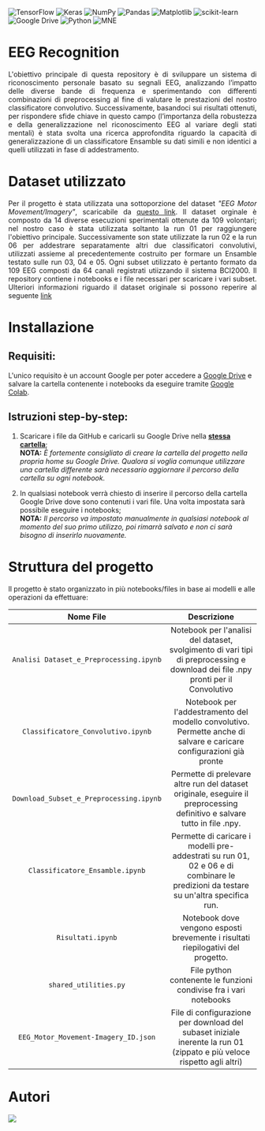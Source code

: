 ![TensorFlow](https://img.shields.io/badge/TensorFlow-%23FF6F00.svg?style=for-the-badge&logo=TensorFlow&logoColor=white)
![Keras](https://img.shields.io/badge/Keras-%23D00000.svg?style=for-the-badge&logo=Keras&logoColor=white)
![NumPy](https://img.shields.io/badge/numpy-%23013243.svg?style=for-the-badge&logo=numpy&logoColor=white)
![Pandas](https://img.shields.io/badge/pandas-%23150458.svg?style=for-the-badge&logo=pandas&logoColor=white)
![Matplotlib](https://img.shields.io/badge/Matplotlib-%23ffffff.svg?style=for-the-badge&logo=Matplotlib&logoColor=black)
![scikit-learn](https://img.shields.io/badge/scikit--learn-%23F7931E.svg?style=for-the-badge&logo=scikit-learn&logoColor=white)
![Google Drive](https://img.shields.io/badge/Google%20Drive-4285F4?style=for-the-badge&logo=googledrive&logoColor=white)
![Python](https://img.shields.io/badge/python-3670A0?style=for-the-badge&logo=python&logoColor=ffdd54)
![MNE](https://img.shields.io/badge/MNE-blue?style=for-the-badge&logoColor=orange&labelColor=blue&color=blue)



# EEG Recognition
<p align="justify">
L'obiettivo principale di questa repository è di sviluppare un sistema di riconoscimento personale basato su segnali EEG, analizzando l’impatto delle diverse bande di frequenza e sperimentando con differenti combinazioni di preprocessing al fine di valutare le prestazioni del nostro classificatore convolutivo.
Successivamente, basandoci sui risultati ottenuti, per rispondere sfide chiave in questo campo (l’importanza della robustezza e della generalizzazione nel riconoscimento EEG al variare degli stati mentali) è stata svolta una ricerca approfondita riguardo la capacità di generalizzazione di un classificatore Ensamble su dati simili e non identici a quelli utilizzati in fase di addestramento.</p>

 
# Dataset utilizzato
<p align="justify">Per il progetto è stata utilizzata una sottoporzione del dataset <i>"EEG Motor Movement/Imagery"</i>, scaricabile da <a href="https://drive.usercontent.google.com/download?id=1WwuAh25Jfx-I8rY3vFGyXiI79YfLYUpH&authuser=0">questo link</a>. Il dataset orginale è composto da 14 diverse esecuzioni sperimentali ottenute da 109 volontari; nel nostro caso è stata utilizzata soltanto la run 01 per raggiungere l'obiettivo principale. Successivamente son state utilizzate la run 02 e la run 06 per addestrare separatamente altri due classificatori convolutivi, utilizzati assieme al precedentemente costruito per formare un Ensamble testato sulle run 03, 04 e 05. Ogni subset utilizzato è pertanto formato da 109 EEG composti da 64 canali registrati utiizzando il sistema BCI2000. Il repository contiene i notebooks e i file necessari per scaricare i vari subset. Ulteriori informazioni riguardo il dataset originale si possono reperire al seguente <a href="https://physionet.org/content/eegmmidb/1.0.0/"> link</a></p>

# Installazione
## **Requisiti:**   
L'unico requisito è un account Google per poter accedere a  <a href="https://drive.google.com/">Google Drive</a> e salvare la cartella contenente i notebooks da eseguire tramite <a href="https://colab.research.google.com">Google Colab</a>.     

## **Istruzioni step-by-step:**   
1) Scaricare i file da GitHub e caricarli su Google Drive nella **<u>stessa cartella</u>**;     
 **NOTA:** _È fortemente consigliato di creare la cartella del progetto nella propria home su Google Drive. Qualora si voglia comunque utilizzare una cartella differente sarà necessario aggiornare il percorso della cartella su ogni notebook._

2) In qualsiasi notebook verrà chiesto di inserire il percorso della cartella Google Drive dove sono contenuti i vari file. Una volta impostata sarà possibile eseguire i notebooks;<br>
 **NOTA:** _Il percorso va impostato manualmente in qualsiasi notebook al momento del suo primo utilizzo, poi rimarrà salvato e non ci sarà bisogno di inserirlo nuovamente._

# Struttura del progetto
Il progetto è stato organizzato in più notebooks/files in base ai modelli e alle operazioni da effettuare:

<div align="center">

| Nome File | Descrizione |
| :---: | :---: |
| `Analisi Dataset_e_Preprocessing.ipynb` | Notebook per l'analisi del dataset, svolgimento di vari tipi di preprocessing e download dei file .npy pronti per il Convolutivo |
| `Classificatore_Convolutivo.ipynb`| Notebook per l'addestramento del modello convolutivo. Permette anche di salvare e caricare configurazioni già pronte |
| `Download_Subset_e_Preprocessing.ipynb`| Permette di prelevare altre run del dataset originale, eseguire il preprocessing definitivo e salvare tutto in file .npy.  |
| `Classificatore_Ensamble.ipynb`| Permette di caricare i modelli pre-addestrati su run 01, 02 e 06 e di combinare le predizioni da testare su un'altra specifica run.  |
| `Risultati.ipynb`| Notebook dove vengono esposti brevemente i risultati riepilogativi del progetto.  |
| `shared_utilities.py`| File python contenente le funzioni condivise fra i vari notebooks |
| `EEG_Motor_Movement-Imagery_ID.json`| File di configurazione per download del subaset iniziale inerente la run 01 (zippato e più veloce rispetto agli altri) |

</div>

# Autori
<a href="https://github.com/Cipe96/EEG-Recognition/graphs/contributors">
  <img src="https://contrib.rocks/image?repo=cipe96/EEG-Recognition"/>
</a>  
